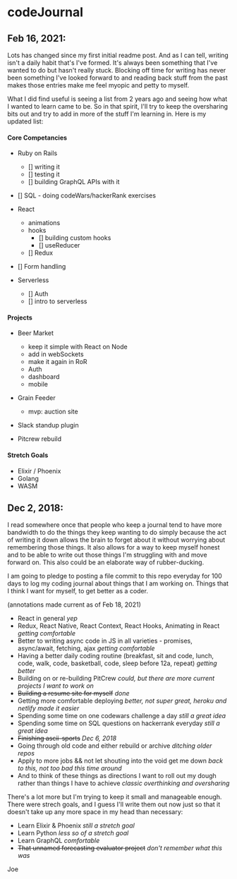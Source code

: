 # codeJournal

## Feb 16, 2021:

Lots has changed since my first initial readme post. And as I can tell, writing isn't a daily habit that's I've formed. It's always been something that I've wanted to do but hasn't really stuck. Blocking off time for writing has never been something I've looked forward to and reading back stuff from the past makes those entries make me feel myopic and petty to myself.

What I did find useful is seeing a list from 2 years ago and seeing how what I wanted to learn came to be. So in that spirit, I'll try to keep the oversharing bits out and try to add in more of the stuff I'm learning in. Here is my updated list:

#### Core Competancies

- Ruby on Rails

  - [] writing it
  - [] testing it
  - [] building GraphQL APIs with it

- [] SQL - doing codeWars/hackerRank exercises

- React

  - animations
  - hooks
    - [] building custom hooks
    - [] useReducer
  - [] Redux

- [] Form handling

- Serverless
  - [] Auth
  - [] intro to serverless

#### Projects

- Beer Market

  - keep it simple with React on Node
  - add in webSockets
  - make it again in RoR
  - Auth
  - dashboard
  - mobile

- Grain Feeder

  - mvp: auction site

- Slack standup plugin

- Pitcrew rebuild

#### Stretch Goals

- Elixir / Phoenix
- Golang
- WASM

## Dec 2, 2018:

I read somewhere once that people who keep a journal tend to have more bandwidth to do the things they keep wanting to do simply because the act of writing it down allows the brain to forget about it without worrying about remembering those things. It also allows for a way to keep myself honest and to be able to write out those things I'm struggling with and move forward on. This also could be an elaborate way of rubber-ducking.

I am going to pledge to posting a file commit to this repo everyday for 100 days to log my coding journal about things that I am working on. Things that I think I want for myself, to get better as a coder.

(annotations made current as of Feb 18, 2021)

- React in general _yep_
- Redux, React Native, React Context, React Hooks, Animating in React _getting comfortable_
- Better to writing async code in JS in all varieties - promises, async/await, fetching, ajax _getting comfortable_
- Having a better daily coding routine (breakfast, sit and code, lunch, code, walk, code, basketball, code, sleep before 12a, repeat) _getting better_
- Building on or re-building PitCrew _could, but there are more current projects I want to work on_
- ~~Building a resume site for myself~~ _done_
- Getting more comfortable deploying _better, not super great, heroku and netlify made it easier_
- Spending some time on one codewars challenge a day _still a great idea_
- Spending some time on SQL questions on hackerrank everyday _still a great idea_
- ~~Finishing ascii-sports~~ _Dec 6, 2018_
- Going through old code and either rebuild or archive _ditching older repos_
- Apply to more jobs && not let shouting into the void get me down _back to this, not too bad this time around_
- And to think of these things as directions I want to roll out my dough rather than things I have to achieve _classic overthinking and oversharing_

There's a lot more but I'm trying to keep it small and manageable enough. There were strech goals, and I guess I'll write them out now just so that it doesn't take up any more space in my head than necessary:

- Learn Elixir & Phoenix _still a stretch goal_
- Learn Python _less so of a stretch goal_
- Learn GraphQL _comfortable_
- ~~That unnamed forecasting evaluator project~~ _don't remember what this was_

Joe
